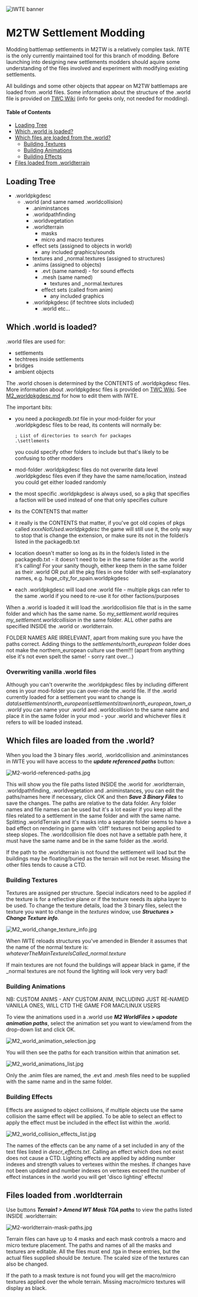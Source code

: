 ![IWTE banner](../IWTEgithub_images/IWTEbanner.jpg)
# M2TW Settlement Modding
Modding battlemap settlements in M2TW is a relatively complex task.  IWTE is the only currently maintained tool for this branch of modding.  Before launching into designing new settlements modders should aquire some understanding of the files involved and experiment with modifying existing settlements.

All buildings and some other objects that appear on M2TW battlemaps are loaded from .world files. 
Some information about the structure of the .world file is provided on [TWC Wiki](https://wiki.twcenter.net/index.php?title=.world_file_-_M2TW) (info for geeks only, not needed for modding).

#### Table of Contents
* [Loading Tree](#Loading-Tree)
* [Which .world is loaded?](#Which-.world-is-loaded?)
* [Which files are loaded from the .world?](#Which-files-are-loaded-from-the-.world?)
  * [Building Textures](#Building-Textures)
  * [Building Animations](#Building-Animations)
  * [Building Effects](#Building-Effects)
* [Files loaded from .worldterrain](#Files-loaded-from-.worldterrain)

## Loading Tree

* .worldpkgdesc
  * .world (and same named .worldcollision)
    * .animinstances
    * .worldpathfinding
    * .worldvegetation
    * .worldterrain
      * masks
      * micro and macro textures
    * effect sets (assigned to objects in world)
      * any included graphics/sounds
    * textures and _normal.textures (assigned to structures)
    * .anims (assigned to objects)
      * .evt (same named) - for sound effects
      * .mesh (same named)
        * textures and _normal.textures
      * effect sets (called from anim)
        * any included graphics
    * .worldpkgdesc (if techtree slots included)
      * .world etc...

## Which .world is loaded?

.world files are used for:
* settlements
* techtrees inside settlements
* bridges
* ambient objects

The .world chosen is determined by the CONTENTS of .worldpkgdesc files.  More information about .worldpkgdesc files is provided on [TWC Wiki](https://wiki.twcenter.net/index.php?title=.worldpkgdesc_-_M2TW).  See [M2_worldpkgdesc.md](M2_worldpkgdesc.md) for how to edit them with IWTE.

The important bits:
* you need a *packagedb.txt* file in your mod-folder for your .worldpkgdesc files to be read, its contents will normally be:
  
      ; List of directories to search for packages
      .\settlements
  you could specify other folders to include but that's likely to be confusing to other modders
* mod-folder .worldpkgdesc files do not overwrite data level .worldpkgdesc files even if they have the same name/location, instead you could get either loaded randomly
* the most specific .worldpkgdesc is always used, so a pkg that specifies a faction will be used instead of one that only specifies culture
* its the CONTENTS that matter
* it really is the CONTENTS that matter, if you've got old copies of pkgs called *xxxxNotUsed.worldpkgdesc* the game will still use it, the only way to stop that is change the extension, or make sure its not in the folder/s listed in the packagedb.txt
* location doesn't matter so long as its in the folder/s listed in the packagedb.txt - it doesn't need to be in the same folder as the .world it's calling!  For your sanity though, either keep them in the same folder as their .world OR put all the pkg files in one folder with self-explanatory names, e.g. huge_city_for_spain.worldpkgdesc
* each .worldpkgdesc will load one .world file - multiple pkgs can refer to the same .world if you need to re-use it for other factions/purposes

When a .world is loaded it will load the .worldcollision file that is in the same folder and which has the same name.
So *my_settlement.world* requires *my_settlement.worldcollision* in the same folder. ALL other paths are specified INSIDE the .world or .worldterrain.

FOLDER NAMES ARE IRRELEVANT, apart from making sure you have the paths correct. Adding things to the *settlements/north_european* folder does not make the northern_european culture use them!!!  (apart from anything else it's not even spelt the same! - sorry rant over...)


### Overwriting vanilla .world files
Although you can't overwrite the .worldpkgdesc files by including different ones in your mod-folder you can over-ride the .world file.  If the .world currently loaded for a settlement you want to change is *data\settlements\north_european\settlements\town\north_european_town_a.world* you can name your .world and .worldcollision to the same name and place it in the same folder in your mod - your .world and whichever files it refers to will be loaded instead.

## Which files are loaded from the .world?

When you load the 3 binary files .world, .worldcollision and .animinstances in IWTE you will have access to the ***update referenced paths*** button:

![M2-world-referenced-paths.jpg](../IWTEgithub_images/M2-world-referenced-paths.jpg)

This will show you the file paths listed INSIDE the .world for .worldterrain, .worldpathfinding, .worldvegetation and .animinstances, you can edit the paths/names here if necessary, click OK and then ***Save 3 Binary Files*** to save the changes.  The paths are relative to the data folder.  Any folder names and file names can be used but it's a lot easier if you keep all the files related to a settlement in the same folder and with the same name.  Splitting .worldTerrain and it's masks into a separate folder seems to have a bad effect on rendering in game with 'cliff' textures not being applied to steep slopes.  The .worldcollision file does not have a settable path here, it must have the same name and be in the same folder as the .world.

If the path to the .worldterrain is not found the settlement will load but the buildings may be floating/buried as the terrain will not be reset.  Missing the other files tends to cause a CTD.

### Building Textures
Textures are assigned per structure. Special indicators need to be applied if the texture is for a reflective plane or if the texture needs its alpha layer to be used.  To change the texture details, load the 3 binary files, select the texture you want to change in the *textures* window, use ***Structures > Change Texture info***.

![M2_world_change_texture_info.jpg](../IWTEgithub_images/M2_world_change_texture_info.jpg)

When IWTE reloads structures you've amended in Blender it assumes that the name of the normal texture is:  
*whateverTheMainTextureIsCalled_normal.texture*  

If main textures are not found the buildings will appear black in game, if the _normal textures are not found the lighting will look very very bad!

### Building Animations

NB:  CUSTOM ANIMS - ANY CUSTOM ANIM, INCLUDING JUST RE-NAMED VANILLA ONES, WILL CTD THE GAME FOR MAC/LINUX USERS

To view the animations used in a .world use ***M2 WorldFiles > upadate animation paths***, select the animation set you want to view/amend from the drop-down list and click OK.

![M2_world_animation_selection.jpg](../IWTEgithub_images/M2_world_animation_selection.jpg)

You will then see the paths for each transition within that animation set.

![M2_world_animations_list.jpg](../IWTEgithub_images/M2_world_animations_list.jpg)

Only the .anim files are named, the .evt and .mesh files need to be supplied with the same name and in the same folder.

### Building Effects

Effects are assigned to object collisions, if multiple objects use the same collision the same effect will be applied.  To be able to select an effect to apply the effect must be included in the effect list within the .world.

![M2_world_collision_effects_list.jpg](../IWTEgithub_images/M2_world_collision_effects_list.jpg)

The names of the effects can be any name of a set included in any of the text files listed in *descr_effects.txt*.
Calling an effect which does not exist does not cause a CTD.  Lighting effects are applied by adding number indexes and strength values to vertexes within the meshes.  If changes have not been updated and number indexes on vertexes exceed the number of effect instances in the .world you will get 'disco lighting' effects!

## Files loaded from .worldterrain

Use buttons ***Terrain1 > Amend WT Mask TGA paths*** to view the paths listed INSIDE .worldterrain:

![M2-worldterrain-mask-paths.jpg](../IWTEgithub_images/M2-worldterrain-mask-paths.jpg)

Terrain files can have up to 4 masks and each mask controls a macro and micro texture placement.  The paths and names of all the masks and textures are editable. All the files must end .tga in these entries, but the actual files supplied should be .texture.  The scaled size of the textures can also be changed.

If the path to a mask texture is not found you will get the macro/micro textures applied over the whole terrain.  Missing macro/micro textures will display as black.


